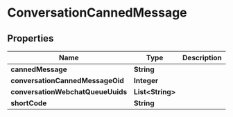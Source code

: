 

# ConversationCannedMessage


## Properties

| Name | Type | Description | Notes |
|------------ | ------------- | ------------- | -------------|
|**cannedMessage** | **String** |  |  [optional] |
|**conversationCannedMessageOid** | **Integer** |  |  [optional] |
|**conversationWebchatQueueUuids** | **List&lt;String&gt;** |  |  [optional] |
|**shortCode** | **String** |  |  [optional] |



